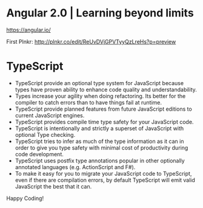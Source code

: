 # Angular 2.0 | Learning beyond limits

https://angular.io/

First Plnkr: http://plnkr.co/edit/ReUvDVjGPVTyyQzLreHs?p=preview

# TypeScript

- TypeScript provide an optional type system for JavaScript because types have proven ability to enhance code quality and understandability.
- Types increase your agility when doing refactoring. Its better for the compiler to catch errors than to have things fail at runtime.
- TypeScript provide planned features from future JavaScript editions to current JavaScript engines.
- TypeScript provides compile time type safety for your JavaScript code.
- TypeScript is intentionally and strictly a superset of JavaScript with optional Type checking.
- TypeScript tries to infer as much of the type information as it can in order to give you type safety with minimal cost of productivity during code development.
- TypeScript uses postfix type annotations popular in other optionally annotated languages (e.g. ActionScript and F#).
- To make it easy for you to migrate your JavaScript code to TypeScript, even if there are compilation errors, by default TypeScript will emit valid JavaScript the best that it can.
   
Happy Coding!
